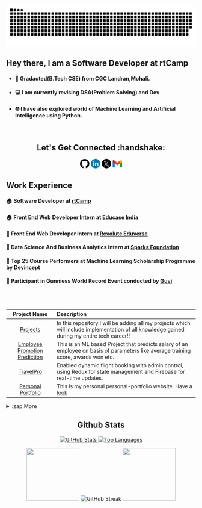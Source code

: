 <html>
 <body>
  <a  target="_blank" rel="noopener noreferrer" href="https://github.com/Sourav61/Sourav61/blob/output/github-snake.svg"><img src="https://github.com/Sourav61/Sourav61/blob/output/github-snake.svg" style="max-width: 100%;"></a>
<!--     <h2>Watch my contribution graph get eaten by the snake 🐍</h2> -->
<!--   <img align="center" src="https://github.com/Sourav61/Sourav61/blob/output/github-contribution-grid-snake.gif" width='100%'>  
  <h2>Hi there, I'm <a href="https://personal-portfoliosp.herokuapp.com/">Sourav Pahwa</a> <img src="https://media.giphy.com/media/ltu3chhH9nbtYx36Bd/giphy.gif" width="30"></h2> -->

  <h2>Hey there, I am a Software Developer at rtCamp</h2>

  - <h4>🏡 Gradauted(B.Tech CSE) from CGC Landran,Mohali.</h4>
  - <h4>💻 I am currently revising DSA(Problem Solving) and Dev</h4>
  - <h4>🌐 I have also explored world of Machine Learning and Artificial Intelligence using Python.</h4>
  <br />


  <h2 align="center">Let's Get Connected :handshake:</h2>
  <p align="center">
  <a href="https://github.com/Sourav61" style="text-decoration: underline;">  
    <img src="https://github.com/Sourav61/Sourav61/blob/master/github-logo.png" alt="github" height="25" width="25" style="max-width:100%;">
  </a>

  <a href="https://www.linkedin.com/in/sourav-pahwa-93b4041b6/" rel="nofollow" style="text-decoration: underline;">
    <img alt="LinkedIn" src="https://github.com/Sourav61/Sourav61/blob/master/linkedin.png" height="25" width="25" style="max-width:100%;">
  </a>

  <a href="https://twitter.com/SouravPahwa9" rel="nofollow" style="text-decoration: underline;">
    <img src="https://github.com/Sourav61/Sourav61/blob/master/twitter.png" alt="Twitter" height="25" width="25" style="max-width: 100%;">
  </a>
  <a href="mailto:sourav61pahwa@gmail.com"><img alt="Gmail" src="https://github.com/Sourav61/Sourav61/blob/master/gmail.png" height="25" width="25"  style="max-width:100%;"></a>

  <h2>Work Experience</h2>

  <h4>🏠 Software Developer at <a href="https://rtcamp.com">rtCamp</a></h4>
  <h4>🏠 Front End Web Developer Intern at <a href="https://educase.io">Educase India</a></h4>
  <h4>🏢 Front End Web Developer Intern at <a href="https://www.linkedin.com/company/revolute/">Revolute Eduverse</a></h4>
  <h4>🏫 Data Science And Business Analytics Intern at <a href="https://www.thesparksfoundationsingapore.org/">Sparks Foundation</a></h4>
  <h4>🎩 Top 25 Course Performers at Machine Learning Scholarship Programme by <a href="https://devincept.tech/">Devincept</a></h4>
  <h4>🙂 Participant in Gunniess World Record Event conducted by <a href="https://www.guvi.in/">Guvi</a></h4>
  <br />
  
  <br />
  <table>
   <thead>
    <tr>
    <th align="center">Project Name</th>
    <th align="left">Description</th>
    </tr>
   </thead>
   <tbody>
    <tr>
     <td align="center"><a href="https://github.com/Sourav61/Projects">Projects</a></td>
     <td align="left">In this repository I will be adding all my projects which will include implementation of all knowledge gained during my entire tech career!!</td>
    </tr>
    <tr>
     <td align="center"><a href="https://github.com/Sourav61/Projects/tree/main/Employee%20Promotion%20Prediction">Employee Promotion Prediction</a></td>
     <td align="left">This is an ML based Project that predicts salary of an employee on basis of parameters like average training score, awards won etc.</td>
    </tr>
    <tr>
     <td align="center"><a href="https://github.com/Sourav61/Travel-Pro">TravelPro</a></td>
     <td align="left">Enabled dynamic flight booking with admin control, using Redux for state management and Firebase for real-time updates.</td>
    </tr>
    <tr>
     <td align="center"><a href="https://github.com/Sourav61/Portfolio">Personal Portfolio</a></td>
     <td align="left">This is my personal personal-portfolio website. Have a<a href="https://portfolio-r746zizgp-sourav61.vercel.app/" rel="nofollow"> look</a></td>
    </tr>
   </tbody>
  </table>
  
  <details>   <summary>:zap:More</summary>
  
  <h1 align="center"> Tech-Stack </h1>
  <p align="center"> 
    <img src="https://raw.githubusercontent.com/marwin1991/profile-technology-icons/refs/heads/main/icons/c++.png" height="40px" width="40px" />
    <img src="https://raw.githubusercontent.com/marwin1991/profile-technology-icons/refs/heads/main/icons/python.png" height="40px" width="40px" />
    <img src="https://raw.githubusercontent.com/marwin1991/profile-technology-icons/refs/heads/main/icons/html.png" height="40px" width="40px" />
    <img src="https://raw.githubusercontent.com/marwin1991/profile-technology-icons/refs/heads/main/icons/css.png" height="40px" width="40px"  />
    <img src="https://raw.githubusercontent.com/marwin1991/profile-technology-icons/refs/heads/main/icons/bootstrap.png" height="40px" width="40px" />
    <img src="https://raw.githubusercontent.com/marwin1991/profile-technology-icons/refs/heads/main/icons/javascript.png" height="40px" width="40px" />
  <h1 align="center"> Database </h1>
  <p align="center"> 
    <img src="https://raw.githubusercontent.com/marwin1991/profile-technology-icons/refs/heads/main/icons/javascript.png" height="40px" width="40px" />
  </p>

   <h1 align="center"> Frameworks </h1>
   <p align="center"> 
      <img src="https://raw.githubusercontent.com/marwin1991/profile-technology-icons/refs/heads/main/icons/javascript.png" height="40px" width="40px" />
   <a target="_blank" rel="noopener noreferrer" href="https://camo.githubusercontent.com/15b7da9c5e50455ef7c50a5d642afad7ab8d752e575010116727c3865beb026d/68747470733a2f2f696d672e736869656c64732e696f2f62616467652f6a51756572792d3037363941443f7374796c653d666f722d7468652d6261646765266c6f676f3d6a7175657279266c6f676f436f6c6f723d7768697465"><img alt="JavaScript" src="https://camo.githubusercontent.com/15b7da9c5e50455ef7c50a5d642afad7ab8d752e575010116727c3865beb026d/68747470733a2f2f696d672e736869656c64732e696f2f62616467652f6a51756572792d3037363941443f7374796c653d666f722d7468652d6261646765266c6f676f3d6a7175657279266c6f676f436f6c6f723d7768697465" data-canonical-src="https://img.shields.io/badge/jQuery-0769AD?style=for-the-badge&amp;logo=jquery&amp;logoColor=white" style="max-width:100%;"></a>
   <a target="_blank" rel="noopener noreferrer" href="https://camo.githubusercontent.com/55037e0ff8e2c9df84ad631c3d0443a7316776ede7459a5872ccb336d7df2781/68747470733a2f2f696d672e736869656c64732e696f2f62616467652f6e706d2d4342333833373f7374796c653d666f722d7468652d6261646765266c6f676f3d6e706d266c6f676f436f6c6f723d7768697465"><img alt="JavaScript" src="https://camo.githubusercontent.com/55037e0ff8e2c9df84ad631c3d0443a7316776ede7459a5872ccb336d7df2781/68747470733a2f2f696d672e736869656c64732e696f2f62616467652f6e706d2d4342333833373f7374796c653d666f722d7468652d6261646765266c6f676f3d6e706d266c6f676f436f6c6f723d7768697465" data-canonical-src="https://img.shields.io/badge/npm-CB3837?style=for-the-badge&amp;logo=npm&amp;logoColor=white" style="max-width:100%;"></a>
   <a target="_blank" rel="noopener noreferrer" href="https://camo.githubusercontent.com/268ac512e333b69600eb9773a8f80b7a251f4d6149642a50a551d4798183d621/68747470733a2f2f696d672e736869656c64732e696f2f62616467652f52656163742d3230323332413f7374796c653d666f722d7468652d6261646765266c6f676f3d7265616374266c6f676f436f6c6f723d363144414642"><img alt="JavaScript" src="https://camo.githubusercontent.com/268ac512e333b69600eb9773a8f80b7a251f4d6149642a50a551d4798183d621/68747470733a2f2f696d672e736869656c64732e696f2f62616467652f52656163742d3230323332413f7374796c653d666f722d7468652d6261646765266c6f676f3d7265616374266c6f676f436f6c6f723d363144414642" data-canonical-src="https://img.shields.io/badge/React-20232A?style=for-the-badge&amp;logo=react&amp;logoColor=61DAFB" style="max-width:100%;"></a>

  </p>
   
 </details>
   
  <h2 align="center">Github Stats</h2>

  <div align="center" display="flex" dir="auto">

  <a href="https://github.com/anuraghazra/github-readme-stats">
      <img src="https://github-readme-stats.vercel.app/api?username=sourav61&show_icons=true&theme=radical" alt="GitHub Stats">
  </a>
  
   <a href="https://github.com/anuraghazra/github-readme-stats">
      <img src="https://github-readme-stats.vercel.app/api/top-langs/?username=sourav61&layout=compact&theme=radical" alt="Top Languages">
   </a>

  </div>
 
  <div align="center">
   <p align="center">
      <img height="140" width="140" src="https://user-images.githubusercontent.com/78967360/158388511-9b4590dc-96f5-402a-9b6b-b51add4efc70.png">
      <img src="https://streak-stats.demolab.com/?user=sourav61&theme=radical" alt="GitHub Streak">
      <img height="140" width="140" src="https://user-images.githubusercontent.com/78967360/158388859-2bac10f7-efd5-45d7-93bb-777271b5426f.png">
   </p>
  </div>
  
  <br />
<!--   <h2>Watch my contribution graph get eaten by the snake 🐍</h2>
  <img align="center" src="https://github.com/Sourav61/Sourav61/blob/output/github-contribution-grid-snake.gif" width="1050">   -->
 </body>
</html>
